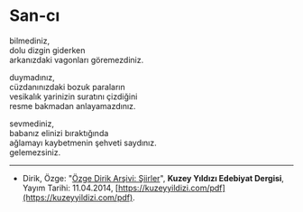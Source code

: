 # San-cı  
  
bilmediniz,  
dolu dizgin giderken  
arkanızdaki vagonları göremezdiniz.  
  
duymadınız,  
cüzdanınızdaki bozuk paraların  
vesikalık yarinizin suratını çizdiğini  
resme bakmadan anlayamazdınız.  
  
sevmediniz,  
babanız elinizi bıraktığında  
ağlamayı kaybetmenin şehveti saydınız.  
gelemezsiniz.

---
- Dirik, Özge: "[Özge Dirik Arşivi: Şiirler](https://kuzeyyildizi.com/files/ozgedirik-siirler.pdf)", **Kuzey Yıldızı Edebiyat Dergisi**, Yayım Tarihi: 11.04.2014, [https://kuzeyyildizi.com/pdf](https://kuzeyyildizi.com/pdf).
